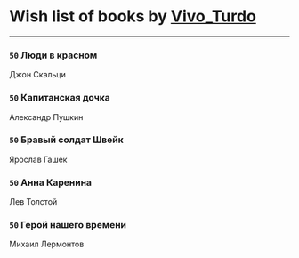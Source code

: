 # Wish list of books by [Vivo_Turdo](https://plus.google.com/115154203761453486437)
---

### `50` Люди в красном
Джон Скальци

### `50` Капитанская дочка
Александр Пушкин

### `50` Бравый солдат Швейк
Ярослав Гашек

### `50` Анна Каренина
Лев Толстой

### `50` Герой нашего времени
Михаил Лермонтов

